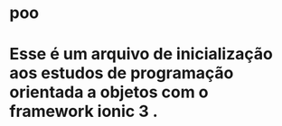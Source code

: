 # poo

# Esse é um arquivo de inicialização aos estudos de programação orientada a objetos com o framework ionic 3 . 
